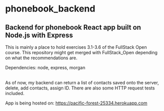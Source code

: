 # phonebook_backend
## Backend for phonebook React app built on Node.js with Express

This is mainly a place to hold exercises 3.1-3.6 of the FullStack Open course. This repository might get merged with FullStack_Open depending on what the recommendations are.

Dependencies:
node, 
express, 
morgan


<br> 
As of now, my backend can return a list of contacts saved onto the server, delete, add contacts, assign ID. There are also some HTTP request tests included.

App is being hosted on:
https://pacific-forest-25334.herokuapp.com
